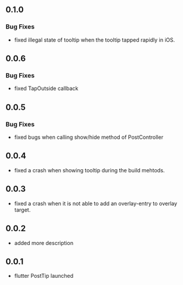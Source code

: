 ## 0.1.0

### Bug Fixes

* fixed illegal state of tooltip when the tooltip tapped rapidly in iOS.

## 0.0.6

### Bug Fixes

* fixed TapOutside callback 

## 0.0.5

### Bug Fixes

* fixed bugs when calling show/hide method of PostController

## 0.0.4

* fixed a crash when showing tooltip during the build mehtods.
 
## 0.0.3

* fixed a crash when it is not able to add an overlay-entry to overlay target.

## 0.0.2

* added more description

## 0.0.1

* flutter PostTip launched 
